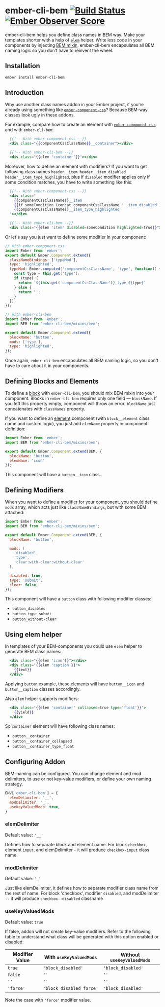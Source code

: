 # ember-cli-bem [![Build Status](https://travis-ci.org/nikityy/ember-cli-bem.svg?branch=master)](https://travis-ci.org/nikityy/ember-cli-bem) [![Ember Observer Score](https://emberobserver.com/badges/ember-cli-bem.svg)](https://emberobserver.com/addons/ember-cli-bem)

ember-cli-bem helps you define class names in BEM way. Make your templates shorter with a help of [`elem`](https://github.com/nikityy/ember-cli-bem/blob/master/addon/helpers/elem.js) helper. Write less code in your components by injecting [BEM mixin](https://github.com/nikityy/ember-cli-bem/blob/master/addon/mixins/bem.js). ember-cli-bem encapsulates all BEM naming logic so you don't have to reinvent the wheel.

## Installation

```sh
ember install ember-cli-bem
```

## Introduction

Why use another class names addon in your Ember project, if you're already
using something like [`ember-component-css`](https://github.com/ebryn/ember-component-css)? Because BEM-way
classes look ugly in these addons.

For example, compare how to create an element with [`ember-component-css`](https://github.com/ebryn/ember-component-css) and with `ember-cli-bem`:
```hbs
  {{!-- With ember-component-css --}}
  <div class="{{componentCssClassName}}__container"></div>

  {{!-- With ember-cli-bem --}}
  <div class="{{elem 'container'}}"></div>
```

Moreover, how to define an element with modifiers? If you want to get following class names `header__item header__item_disabled header__item_type_highlighted`, plus if `disabled` modifier
applies only if some condition matches, you have to write something like this:

```hbs
  {{!-- With ember-component-css --}}
  <div class="
    {{componentCssClassName}}__item
    {{if someCondition (concat componentCssClassName '__item_disabled')}}
    {{componentCssClassName}}__item_type_highlighted
  "></div>

  {{!-- With ember-cli-bem --}}
  <div class="{{elem 'item' disabled=someCondition highlighted=true}}"></div>
```

Or let's say you just want to define some modifier in your component:

```js
// With ember-component-css
import Ember from 'ember';
export default Ember.Component.extend({
  classNameBindings: ['typeMod'],
  type: 'highlighted',
  typeMod: Ember.computed('componentCssClassName', 'type', function() {
    const type = this.get('type');
    if (type) {
      return `${this.get('componentCssClassName')}_type_${type}`
    } else {
      return '';
    }
  }),
});

// With ember-cli-bem
import Ember from 'ember';
import BEM from 'ember-cli-bem/mixins/bem';

export default Ember.Component.extend({
  blockName: 'button',
  mods: ['type'],
  type: 'highlighted',
});
```

Once again, `ember-cli-bem` encapsulates all BEM naming logic, so you don't have to care
about it in your components.

## Defining Blocks and Elements

To define a [block](https://en.bem.info/methodology/key-concepts/#block) with `ember-cli-bem`, you should mix BEM mixin into your component. Blocks in `ember-cli-bem` requires only one field — `blockName`. If you left this property empty, component will throw an error. `blockName` just concatenates with `classNames` property.

If you want to define an [element](https://en.bem.info/methodology/key-concepts/#element) component (with `block__element` class name and custom logic), you just add
`elemName` property in component definition:

```js
import Ember from 'ember';
import BEM from 'ember-cli-bem/mixins/bem';

export default Ember.Component.extend(BEM, {
  blockName: 'button',
  elemName: 'icon'
});
```

This component will have a `button__icon` class.

## Defining Modifiers

When you want to define a [modifier](https://en.bem.info/methodology/key-concepts/#modifier) for your component, you should define `mods` array, which acts just like `classNameBindings`, but with some BEM attached:

```js
import Ember from 'ember';
import BEM from 'ember-cli-bem/mixins/bem';

export default Ember.Component.extend(BEM, {
  blockName: 'button',

  mods: [
    'disabled',
    'type',
    'clear:with-clear:without-clear'
  ],

  disabled: true,
  type: 'submit',
  clear: false,
});
```

This component will have a `button` class with following modifier classes:
* `button_disabled`
* `button_type_submit`
* `button_without-clear`

## Using elem helper

In templates of your BEM-components you could use `elem` helper to generate BEM class names:

```hbs
  <div class="{{elem 'icon'}}"></div>
  <div class="{{elem 'caption'}}">
    {{text}}
  </div>
```

Applying `button` example, these elements will have `button__icon` and `button__caption` classes accordingly.

Also `elem` helper supports modifiers:
```hbs
  <div class="{{elem 'container' collapsed=true type='float'}}">
    {{yield}}
  </div>
```

So `container` element will have following class names:
* `button__container`
* `button__container_collapsed`
* `button__container_type_float`

## Configuring Addon

BEM-naming can be configured. You can change element and mod delimiters, to use or not
key-value modifiers, or define your own naming strategy.

```js
ENV['ember-cli-bem'] = {
  elemDelimiter: '__',
  modDelimiter: '_',
  useKeyValuedMods: true,
}
```

### elemDelimiter
Default value: `'__'`

Defines how to separate block and element name. For block `checkbox`, element `input`, and elemDelimiter `-`
it will produce `checkbox-input` class name.

### modDelimiter
Default value: `'_'`

Just like elemDelimiter, it defines how to separate modifier class name from the rest of name. For block 'checkbox', modifier `disabled`, and modDelimiter `--`
it will produce `checkbox--disabled` classname

### useKeyValuedMods
Default value: `true`

If false, addon will not create key-value modifiers. Refer to the following
table to understand what class will be generated with this option enabled or disabled:

| Modifier Value | With `useKeyValuedMods`  | Without `useKeyValuedMods` |
|----------------|--------------------------|----------------------------|
| `true`         | `'block_disabled'`       | `'block_disabled'`         |
| `false`        | `''`                     | `''`                       |
| `''`           | `''`                     | `''`                       |
| `'force'`      | `'block_disabled_force'` | `'block_disabled'`         |

Note the case with `'force'` modifier value.
